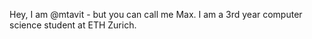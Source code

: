 Hey, I am @mtavit - but you can call me Max. I am a 3rd year computer science student at ETH Zurich.
